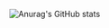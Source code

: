 ![Anurag's GitHub stats](https://github-readme-stats.vercel.app/api?username=gabrielcarvalho33&show_icons=true&theme=dark)
